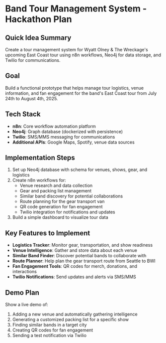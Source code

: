 # Band Tour Management System - Hackathon Plan

## Quick Idea Summary

Create a tour management system for Wyatt Olney & The Wreckage's upcoming East Coast tour using n8n workflows, Neo4j for data storage, and Twilio for communications.

## Goal

Build a functional prototype that helps manage tour logistics, venue information, and fan engagement for the band's East Coast tour from July 24th to August 4th, 2025.

## Tech Stack

- **n8n**: Core workflow automation platform
- **Neo4j**: Graph database (dockerized with persistence)
- **Twilio**: SMS/MMS messaging for communications
- **Additional APIs**: Google Maps, Spotify, venue data sources

## Implementation Steps

1. Set up Neo4j database with schema for venues, shows, gear, and logistics
2. Create n8n workflows for:
   - Venue research and data collection
   - Gear and packing list management
   - Similar band discovery for potential collaborations
   - Route planning for the gear transport van
   - QR code generation for fan engagement
   - Twilio integration for notifications and updates
3. Build a simple dashboard to visualize tour data

## Key Features to Implement

- **Logistics Tracker**: Monitor gear, transportation, and show readiness
- **Venue Intelligence**: Gather and store data about each venue
- **Similar Band Finder**: Discover potential bands to collaborate with
- **Route Planner**: Help plan the gear transport route from Seattle to BWI
- **Fan Engagement Tools**: QR codes for merch, donations, and interactions
- **Twilio Notifications**: Send updates and alerts via SMS/MMS

## Demo Plan

Show a live demo of:

1. Adding a new venue and automatically gathering intelligence
2. Generating a customized packing list for a specific show
3. Finding similar bands in a target city
4. Creating QR codes for fan engagement
5. Sending a test notification via Twilio
